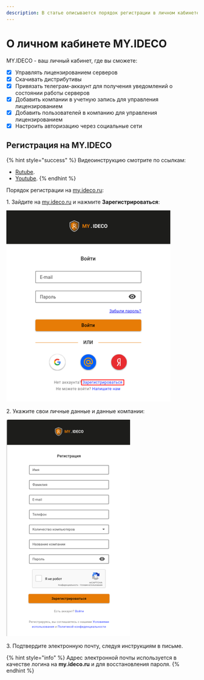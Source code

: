 ```yaml
---
description: В статье описывается порядок регистрации в личном кабинете MY.IDECO и его возможности.
---
```


# О личном кабинете MY.IDECO

MY.IDECO - ваш личный кабинет, где вы сможете:

* [x] Управлять лицензированием серверов
* [x] Скачивать дистрибутивы
* [x] Привязать телеграм-аккаунт для получения уведомлений о состоянии работы серверов
* [x] Добавить компании в учетную запись для управления лицензированием
* [x] Добавить пользователей в компанию для управления лицензированием
* [x] Настроить авторизацию через социальные сети

## Регистрация на MY.IDECO

{% hint style="success" %}
Видеоинструкцию смотрите по ссылкам:
* [Rutube](https://rutube.ru/video/1cc0ac23b4f957ece277f767beccda39/).
* [Youtube](https://youtu.be/e0zmOur4tzY?si=uw7WeZQKx2EnmFiu).
{% endhint %}

Порядок регистрации на [my.ideco.ru](https://my.ideco.ru/):

1\. Зайдите на [my.ideco.ru](https://my.ideco.ru/) и нажмите **Зарегистрироваться**:

![](/.gitbook/assets/initial-action-my-ideco1.png)

2\. Укажите свои личные данные и данные компании:

![](/.gitbook/assets/initial-action-my-ideco2.png)

3\. Подтвердите электронную почту, следуя инструкциям в письме.

{% hint style="info" %}
Адрес электронной почты используется в качестве логина на **my.ideco.ru** и для восстановления пароля.
{% endhint %}